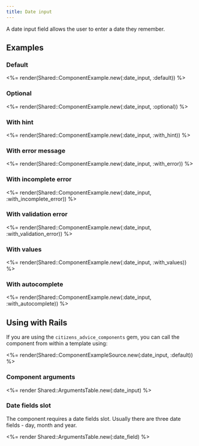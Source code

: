 ```yaml
---
title: Date input
---
```


A date input field allows the user to enter a date they remember.

## Examples

### Default

<%= render(Shared::ComponentExample.new(:date_input, :default)) %>

### Optional

<%= render(Shared::ComponentExample.new(:date_input, :optional)) %>

### With hint

<%= render(Shared::ComponentExample.new(:date_input, :with_hint)) %>

### With error message

<%= render(Shared::ComponentExample.new(:date_input, :with_error)) %>

### With incomplete error

<%= render(Shared::ComponentExample.new(:date_input, :with_incomplete_error)) %>

### With validation error

<%= render(Shared::ComponentExample.new(:date_input, :with_validation_error)) %>

### With values

<%= render(Shared::ComponentExample.new(:date_input, :with_values)) %>

### With autocomplete

<%= render(Shared::ComponentExample.new(:date_input, :with_autocomplete)) %>

## Using with Rails

If you are using the `citizens_advice_components` gem, you can call the component from within a template using:

<%= render(Shared::ComponentExampleSource.new(:date_input, :default)) %>

### Component arguments

<%= render Shared::ArgumentsTable.new(:date_input) %>

### Date fields slot

The component requires a date fields slot. Usually there are three date fields - day, month and year.

<%= render Shared::ArgumentsTable.new(:date_field) %>
